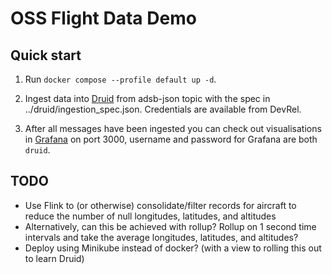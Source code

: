 # OSS Flight Data Demo

## Quick start

1. Run `docker compose --profile default up -d`.       

2. Ingest data into [Druid](https://localhost:8888) from adsb-json topic with the spec in ../druid/ingestion_spec.json. Credentials are available from DevRel.

3. After all messages have been ingested you can check out visualisations in [Grafana](localhost:3000) on port 3000, username and password for Grafana are both `druid`.

## TODO

* Use Flink to (or otherwise) consolidate/filter records for aircraft to reduce the number of null longitudes, latitudes, and altitudes
* Alternatively, can this be achieved with rollup? Rollup on 1 second time intervals and take the average  longitudes, latitudes, and altitudes?
* Deploy using Minikube instead of docker? (with a view to rolling this out to learn Druid)
